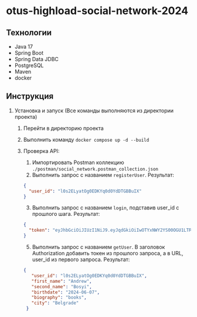 # otus-highload-social-network-2024

## Технологии

<ul>
    <li>Java 17</li>
    <li>Spring Boot</li>
    <li>Spring Data JDBC</li>
    <li>PostgreSQL</li>
    <li>Maven</li>
    <li>docker</li>
</ul>

## Инструкция

1. Установка и запуск (Все команды выполняются из директории проекта)
    1. Перейти в директорию проекта
    2. Выполнить команду `docker compose up -d --build`
    3. Проверка API:
        1. Импортировать Postman коллекцию `./postman/social_network.postman_collection.json`
        2. Выполнить запрос с названием `registerUser`. Результат:
       ```json 
       {
         "user_id": "l0s2ELyatOg0EDKYq0d0YdDTGBBuIX"
       }
       ```
       
        3. Выполнить запрос с названием `login`, подставив user_id с прошлого шага. Результат:
       ```json
       {
         "token": "eyJhbGciOiJIUzI1NiJ9.eyJqdGkiOiIwOTYxNWY2YS00OGU1LTRiOWUtODFhMS03ZDU3M2VhNGM..."
       }
       ```
       
        5. Выполнить запрос с названием `getUser`. В заголовок Authorization добавить токен из прошлого запроса, а в URL, user_id из первого запроса. Результат:
       ```json
       {
          "user_id": "l0s2ELyatOg0EDKYq0d0YdDTGBBuIX",
          "first_name": "Andrew",
          "second_name": "Bosyi",
          "birthdate": "2024-06-07",
          "biography": "books",
          "city": "Belgrade"
        }
       ```